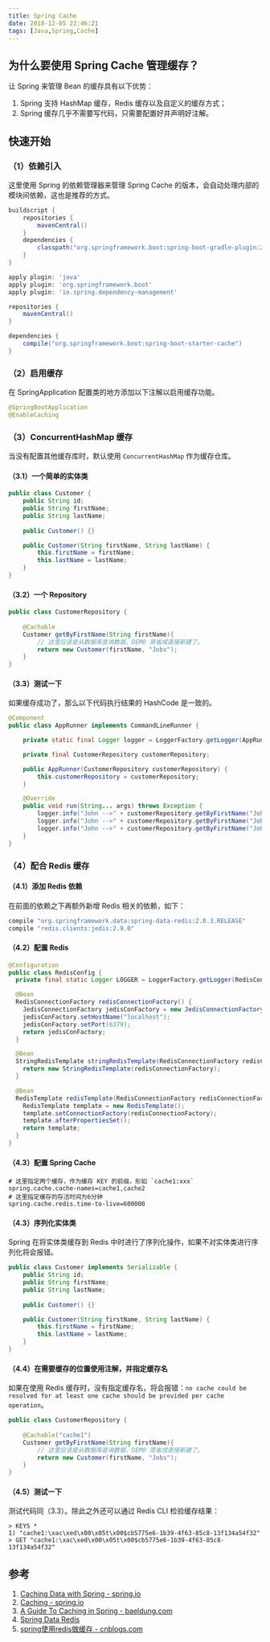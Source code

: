 ```yaml
---
title: Spring Cache
date: 2018-12-05 22:46:21
tags: [Java,Spring,Cache]
---
```


## 为什么要使用 Spring Cache 管理缓存？

让 Spring 来管理 Bean 的缓存具有以下优势：

1. Spring 支持 HashMap 缓存，Redis 缓存以及自定义的缓存方式；
2. Spring 缓存几乎不需要写代码，只需要配置好并声明好注解。

## 快速开始

### （1）依赖引入

这里使用 Spring 的依赖管理器来管理 Spring Cache 的版本，会自动处理内部的模块间依赖，这也是推荐的方式。

```groovy
buildscript {
    repositories {
        mavenCentral()
    }
    dependencies {
        classpath("org.springframework.boot:spring-boot-gradle-plugin:2.0.5.RELEASE")
    }
}

apply plugin: 'java'
apply plugin: 'org.springframework.boot'
apply plugin: 'io.spring.dependency-management'

repositories {
    mavenCentral()
}

dependencies {
    compile("org.springframework.boot:spring-boot-starter-cache")
}
```

### （2）启用缓存

在 SpringApplication 配置类的地方添加以下注解以启用缓存功能。

```java
@SpringBootApplication
@EnableCaching
```

### （3）ConcurrentHashMap 缓存

当没有配置其他缓存库时，默认使用 `ConcurrentHashMap` 作为缓存仓库。

#### （3.1）一个简单的实体类

```java
public class Customer {
    public String id;
    public String firstName;
    public String lastName;
    
    public Customer() {}

    public Customer(String firstName, String lastName) {
        this.firstName = firstName;
        this.lastName = lastName;
    }
}
```

#### （3.2）一个 Repository

```java
public class CustomerRepository {
    
    @Cachable
    Customer getByFirstName(String firstName){
        // 这里应该是从数据库查询数据，DEMO 简省成直接新建了。
        return new Customer(firstName, "Jobs");
    }
}
```

#### （3.3）测试一下

如果缓存成功了，那么以下代码执行结果的 HashCode 是一致的。

```java
@Component
public class AppRunner implements CommandLineRunner {

    private static final Logger logger = LoggerFactory.getLogger(AppRunner.class);

    private final CustomerRepository customerRepository;

    public AppRunner(CustomerRepository customerRepository) {
        this.customerRepository = customerRepository;
    }

    @Override
    public void run(String... args) throws Exception {
        logger.info("John -->" + customerRepository.getByFirstName("John").hashCode());
        logger.info("John -->" + customerRepository.getByFirstName("John").hashCode());
        logger.info("John -->" + customerRepository.getByFirstName("John").hashCode());
    }
}
```

### （4）配合 Redis 缓存

#### （4.1）添加 Redis 依赖

在前面的依赖之下再额外新增 Redis 相关的依赖，如下：

```groovy
compile "org.springframework.data:spring-data-redis:2.0.3.RELEASE"
compile "redis.clients:jedis:2.9.0"
```

#### （4.2）配置 Redis

```java
@Configuration
public class RedisConfig {
  private final static Logger LOGGER = LoggerFactory.getLogger(RedisConfig.class);

  @Bean
  RedisConnectionFactory redisConnectionFactory() {
    JedisConnectionFactory jedisConFactory = new JedisConnectionFactory();
    jedisConFactory.setHostName("localhost");
    jedisConFactory.setPort(6379);
    return jedisConFactory;
  }

  @Bean
  StringRedisTemplate stringRedisTemplate(RedisConnectionFactory redisConnectionFactory) {
    return new StringRedisTemplate(redisConnectionFactory);
  }

  @Bean
  RedisTemplate redisTemplate(RedisConnectionFactory redisConnectionFactory) {
    RedisTemplate template = new RedisTemplate();
    template.setConnectionFactory(redisConnectionFactory);
    template.afterPropertiesSet();
    return template;
  }
}
```

#### （4.3）配置 Spring Cache

```properties
# 这里指定两个缓存，作为缓存 KEY 的前缀，形如 `cache1:xxx`
spring.cache.cache-names=cache1,cache2
# 这里指定缓存的存活时间为6分钟
spring.cache.redis.time-to-live=600000
```

#### （4.3）序列化实体类

Spring 在将实体类缓存到 Redis 中时进行了序列化操作，如果不对实体类进行序列化将会报错。

```java
public class Customer implements Serializable {
    public String id;
    public String firstName;
    public String lastName;
    
    public Customer() {}

    public Customer(String firstName, String lastName) {
        this.firstName = firstName;
        this.lastName = lastName;
    }
}
```

#### （4.4）在需要缓存的位置使用注解，并指定缓存名

如果在使用 Redis 缓存时，没有指定缓存名，将会报错：`no cache could be resolved for at least one cache should be provided per cache operation`。

```java
public class CustomerRepository {
    
    @Cachable("cache1")
    Customer getByFirstName(String firstName){
        // 这里应该是从数据库查询数据，DEMO 简省成直接新建了。
        return new Customer(firstName, "Jobs");
    }
}
```

#### （4.5）测试一下

测试代码同（3.3）。除此之外还可以通过 Redis CLI 检验缓存结果：

```shell
> KEYS *
1) "cache1:\xac\xed\x00\x05t\x00$cb5775e6-1b39-4f63-85c8-13f134a54f32"
> GET "cache1:\xac\xed\x00\x05t\x00$cb5775e6-1b39-4f63-85c8-13f134a54f32"
```

## 参考

1. [Caching Data with Spring - spring.io](https://spring.io/guides/gs/caching/)
2. [Caching - spring.io](https://docs.spring.io/spring-boot/docs/current/reference/html/boot-features-caching.html#boot-features-caching-provider-redis)
3. [A Guide To Caching in Spring - baeldung.com](https://www.baeldung.com/spring-cache-tutorial)
4. [Spring Data Redis](https://docs.spring.io/spring-data/redis/docs/2.1.3.RELEASE/reference/html/#redis.repositories.expirations)
5. [spring使用redis做缓存 - cnblogs.com](https://www.cnblogs.com/morethink/p/7798602.html)